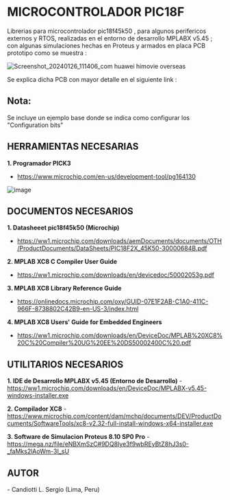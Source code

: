 # MICROCONTROLADOR PIC18F
Librerias para microcontrolador pic18f45k50 , para algunos perifericos externos y RTOS,  realizadas en el entorno de desarrollo MPLABX v5.45 ; 
con algunas simulaciones hechas en Proteus y armados en placa PCB prototipo como se muestra : 

![Screenshot_20240126_111406_com huawei himovie overseas](https://github.com/SerCandio/Microcontrolador-PIC18F/assets/106831539/8ea3695e-99f9-4c77-9be9-508394b23255)

Se explica dicha PCB con mayor detalle en el siguiente link : 

<h2 dir="auto" tabindex="-1">Nota:</h2> Se incluye un ejemplo base donde se indica como configurar los "Configuration bits"

<h2 dir="auto" tabindex="-1">HERRAMIENTAS NECESARIAS</h2>

<B>1. Programador PICK3</B>
- https://www.microchip.com/en-us/development-tool/pg164130

![image](https://github.com/SerCandio/Microcontrolador-PIC18F/assets/106831539/3eb8feaf-ab85-4b22-bc24-be1a5a1fd0ea)


<h2 dir="auto" tabindex="-1">DOCUMENTOS NECESARIOS</h2>

<B>1. Datasheeet pic18f45k50 (Microchip)</B>
- https://ww1.microchip.com/downloads/aemDocuments/documents/OTH/ProductDocuments/DataSheets/PIC18F2X_45K50-30000684B.pdf
  
<B>2. MPLAB XC8 C Compiler User Guide</B>
- https://ww1.microchip.com/downloads/en/devicedoc/50002053g.pdf

<B>3. MPLAB XC8 Library Reference Guide</B>
- https://onlinedocs.microchip.com/oxy/GUID-07E1F2AB-C1A0-411C-966F-8738802C42B9-en-US-3/index.html

<B>4. MPLAB XC8 Users' Guide for Embedded Engineers</B>
- https://ww1.microchip.com/downloads/en/DeviceDoc/MPLAB%20XC8%20C%20Compiler%20UG%20EE%20DS50002400C%20.pdf


<h2 dir="auto" tabindex="-1">UTILITARIOS NECESARIOS</h2>

<B>1. IDE de Desarrollo MPLABX v5.45 (Entorno de Desarrollo)</B>
-https://ww1.microchip.com/downloads/en/DeviceDoc/MPLABX-v5.45-windows-installer.exe

<B>2. Compilador XC8</B> 
-https://www.microchip.com/content/dam/mchp/documents/DEV/ProductDocuments/SoftwareTools/xc8-v2.32-full-install-windows-x64-installer.exe

<B>3. Software de Simulacion Proteus 8.10 SP0 Pro</B>
-https://mega.nz/file/eNBXmSzC#9DQ8Iye3f9wbREyBtZ8hJ3s0-_faMks2lAoWm-3I_sU

<h2 dir="auto" tabindex="-1">AUTOR</h2>
- Candiotti L. Sergio (Lima, Peru)
